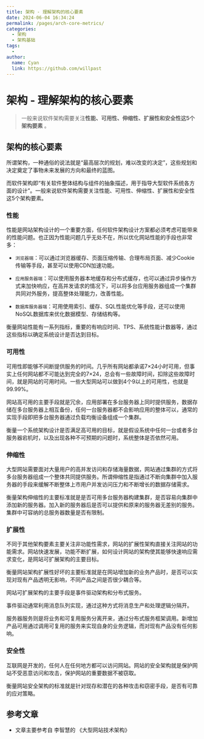 ```yaml
---
title: 架构 - 理解架构的核心要素
date: 2024-06-04 16:34:24
permalink: /pages/arch-core-metrics/
categories:
  - 架构
  - 架构基础
tags:
  - 
author: 
  name: Cyan
  link: https://github.com/willpast
---
```

# 架构 - 理解架构的核心要素

> 一般来说软件架构需要关注**性能、可用性、伸缩性、扩展性和安全性这5个架构要素** 。
 
## 架构的核心要素

所谓架构，一种通俗的说法就是“最高层次的规划，难以改变的决定”，这些规划和决定奠定了事物未来发展的方向和最终的蓝图。

而软件架构即“有关软件整体结构与组件的抽象描述，用于指导大型软件系统各方面的设计”。一般来说软件架构需要关注性能、可用性、伸缩性、扩展性和安全性这5个架构要素。

### 性能

性能是网站架构设计的一个重要方面，任何软件架构设计方案都必须考虑可能带来的性能问题。也正因为性能问题几乎无处不在，所以优化网站性能的手段也非常多：

  * `浏览器端`：可以通过浏览器缓存、页面压缩传输、合理布局页面、减少Cookie传输等手段，甚至可以使用CDN加速功能。

  * `应用服务器端`：可以使用服务器本地缓存和分布式缓存，也可以通过异步操作方式来加快响应，在高并发请求的情况下，可以将多台应用服务器组成一个集群共同对外服务，提高整体处理能力，改善性能。

  * `数据库服务器端`：可用使用索引、缓存、SQL性能优化等手段，还可以使用NoSQL数据库来优化数据模型、存储结构等。

衡量网站性能有一系列指标，重要的有响应时间、TPS、系统性能计数器等，通过这些指标以确定系统设计是否达到目标。

### 可用性

可用性即能够不间断提供服务的时间。几乎所有网站都承诺7×24小时可用，但事实上任何网站都不可能达到完全的7×24，总会有一些故障时间，扣除这些故障时间，就是网站的可用时间。一些大型网站可以做到4个9以上的可用性，也就是99.99%。

网站高可用的主要手段就是冗余，应用部署在多台服务器上同时提供服务，数据存储在多台服务器上相互备份，任何一台服务器都不会影响应用的整体可以，通常的实现手段即把多台服务器通过负载均衡设备组成一个集群。

衡量一个系统架构设计是否满足高可用的目标，就是假设系统中任何一台或者多台服务器宕机时，以及出现各种不可预期的问题时，系统整体是否依然可用。

### 伸缩性

大型网站需要面对大量用户的高并发访问和存储海量数据，网站通过集群的方式将多台服务器组成一个整体共同提供服务。所谓伸缩性是指通过不断向集群中加入服务器的手段来缓解不断整体上市用户并发访问压力和不断增长的数据存储需求。

衡量架构伸缩性的主要标准就是是否可用多台服务器构建集群，是否容易向集群中添加新的服务器。加入新的服务器后是否可以提供和原来的服务器无差别的服务。集群中可容纳的总服务器数量是否有限制。

### 扩展性

不同于其他架构要素主要关注非功能性需求，网站的扩展性架构直接关注网站的功能需求。网站快速发展，功能不断扩展，如何设计网站的架构使其能够快速响应需求变化，是网站可扩展架构的主要目标。

衡量网站架构扩展性好坏的主要标准就是在网站增加新的业务产品时，是否可以实现对现有产品透明无影响，不同产品之间是否很少耦合等。

网站可扩展架构的主要手段是事件驱动架构和分布式服务。

事件驱动通常利用消息队列实现，通过这种方式将消息生产和处理逻辑分隔开。

服务器服务则是将业务和可复用服务分离开来，通过分布式服务框架调用。新增加产品可用通过调用可复用的服务来实现自身的业务逻辑，而对现有产品没有任何影响。

### 安全性

互联网是开发的，任何人在任何地方都可以访问网站。网站的安全架构就是保护网站不受恶意访问和攻击，保护网站的重要数据不被窃取。

衡量网站安全架构的标准就是针对现存和潜在的各种攻击和窃密手段，是否有可靠的应对策略。

## 参考文章

  * 文章主要参考自 李智慧的 《大型网站技术架构》


 